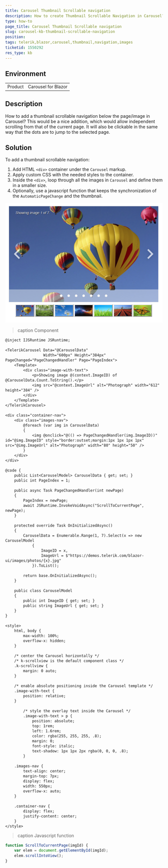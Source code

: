 ```yaml
---
title: Carousel Thumbnail Scrollable navigation
description: How to create Thumbnail Scrollable Navigation in Carousel?
type: how-to
page_title: Carousel Thumbnail Scrollable navigation
slug: carousel-kb-thumbnail-scrollable-navigation
position: 
tags: telerik,blazor,carousel,thumbnail,navigation,images
ticketid: 1550292
res_type: kb
---
```


## Environment
<table>
	<tbody>
		<tr>
			<td>Product</td>
			<td>Carousel for Blazor</td>
		</tr>
	</tbody>
</table>


## Description
How to add a thumbnail scrollable navigation below the page/image in Carousel? This would be a nice addition, which would allow independent scrolling from that of the current page. It will also be clickable in the same way that the dots are to jump to the selected page.

## Solution
To add a thumbnail scrollable navigation:

1. Add HTML `<div>` container under the `Carousel` markup.
2. Apply custom CSS with the needed styles to the container.
3. Inside the `<div>`, loop through all the images in `Carousel` and define them in a smaller size.
4. Optionally, use a javascript function that keeps the synchronization of the `AutomaticPageChange` and the thumbnail.

![](images/carousel-thumbnail-navigation.png)

>caption Component

````CSHTML
@inject IJSRuntime JSRuntime;

<TelerikCarousel Data="@CarouselData"
                 Width="600px" Height="384px" PageChanged="PageChangedHandler" Page="PageIndex">
    <Template>
        <div class="image-with-text">
            <p>Showing image @(context.ImageID) of @CarouselData.Count.ToString().</p>
            <img src="@context.ImageUrl" alt="Photograph" width="612" height="384" />
        </div>
    </Template>
</TelerikCarousel>

<div class="container-nav">
    <div class="images-nav">
        @foreach (var img in CarouselData)
        {
            <img @onclick="@(() => PageChangedHandler(img.ImageID))" id="@img.ImageID" style="border:outset;margin:1px 1px 1px 1px" src="@img.ImageUrl" alt="Photograph" width="80" height="50" />
        }
    </div>
</div>

@code {
    public List<CarouselModel> CarouselData { get; set; }
    public int PageIndex = 1;

    public async Task PageChangedHandler(int newPage)
    {
        PageIndex = newPage;
        await JSRuntime.InvokeVoidAsync("ScrollToCurrentPage", newPage);
    }

    protected override Task OnInitializedAsync()
    {
        CarouselData = Enumerable.Range(1, 7).Select(x => new CarouselModel
            {
                ImageID = x,
                ImageUrl = $"https://demos.telerik.com/blazor-ui/images/photos/{x}.jpg"
            }).ToList();

        return base.OnInitializedAsync();
    }

    public class CarouselModel
    {
        public int ImageID { get; set; }
        public string ImageUrl { get; set; }
    }
}

<style>
    html, body {
        max-width: 100%;
        overflow-x: hidden;
    }

    /* center the Carousel horizontally */
    /* k-scrollview is the default component class */
    .k-scrollview {
        margin: 0 auto;
    }

    /* enable absolute positioning inside the Carousel template */
    .image-with-text {
        position: relative;
    }

        /* style the overlay text inside the Carousel */
        .image-with-text > p {
            position: absolute;
            top: 1rem;
            left: 1.6rem;
            color: rgba(255, 255, 255, .8);
            margin: 0;
            font-style: italic;
            text-shadow: 1px 1px 2px rgba(0, 0, 0, .8);
        }

    .images-nav {
        text-align: center;
        margin-top: 7px;
        display: flex;
        width: 550px;
        overflow-x: auto;
    }

    .container-nav {
        display: flex;
        justify-content: center;
    }
</style>
````
>caption Javascript function

````JavaScript
function ScrollToCurrentPage(imgId) {
    var elem = document.getElementById(imgId);
    elem.scrollIntoView();
}
````